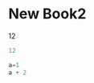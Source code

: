# New Book2

12

```julia (editor=true, logging=false, output=true)
12
```
```julia (editor=true, logging=false, output=true)
a=1
a + 2
```
